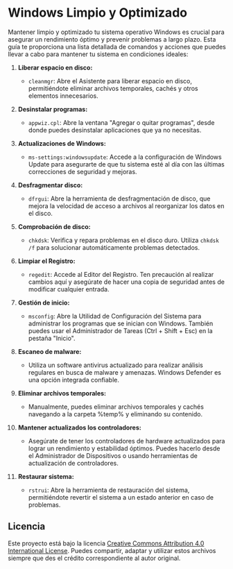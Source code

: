 # Windows Limpio y Optimizado

Mantener limpio y optimizado tu sistema operativo Windows es crucial para asegurar un rendimiento óptimo y prevenir problemas a largo plazo. Esta guía te proporciona una lista detallada de comandos y acciones que puedes llevar a cabo para mantener tu sistema en condiciones ideales:

1. **Liberar espacio en disco:**
   - `cleanmgr`: Abre el Asistente para liberar espacio en disco, permitiéndote eliminar archivos temporales, cachés y otros elementos innecesarios.

2. **Desinstalar programas:**
   - `appwiz.cpl`: Abre la ventana "Agregar o quitar programas", desde donde puedes desinstalar aplicaciones que ya no necesitas.

3. **Actualizaciones de Windows:**
   - `ms-settings:windowsupdate`: Accede a la configuración de Windows Update para asegurarte de que tu sistema esté al día con las últimas correcciones de seguridad y mejoras.

4. **Desfragmentar disco:**
   - `dfrgui`: Abre la herramienta de desfragmentación de disco, que mejora la velocidad de acceso a archivos al reorganizar los datos en el disco.

5. **Comprobación de disco:**
   - `chkdsk`: Verifica y repara problemas en el disco duro. Utiliza `chkdsk /f` para solucionar automáticamente problemas detectados.

6. **Limpiar el Registro:**
   - `regedit`: Accede al Editor del Registro. Ten precaución al realizar cambios aquí y asegúrate de hacer una copia de seguridad antes de modificar cualquier entrada.

7. **Gestión de inicio:**
   - `msconfig`: Abre la Utilidad de Configuración del Sistema para administrar los programas que se inician con Windows. También puedes usar el Administrador de Tareas (Ctrl + Shift + Esc) en la pestaña "Inicio".

8. **Escaneo de malware:**
   - Utiliza un software antivirus actualizado para realizar análisis regulares en busca de malware y amenazas. Windows Defender es una opción integrada confiable.

9. **Eliminar archivos temporales:**
   - Manualmente, puedes eliminar archivos temporales y cachés navegando a la carpeta %temp% y eliminando su contenido.

10. **Mantener actualizados los controladores:**
    - Asegúrate de tener los controladores de hardware actualizados para lograr un rendimiento y estabilidad óptimos. Puedes hacerlo desde el Administrador de Dispositivos o usando herramientas de actualización de controladores.

11. **Restaurar sistema:**
    - `rstrui`: Abre la herramienta de restauración del sistema, permitiéndote revertir el sistema a un estado anterior en caso de problemas.

## Licencia
Este proyecto está bajo la licencia [Creative Commons Attribution 4.0 International License](https://creativecommons.org/licenses/by/4.0/). Puedes compartir, adaptar y utilizar estos archivos siempre que des el crédito correspondiente al autor original.

